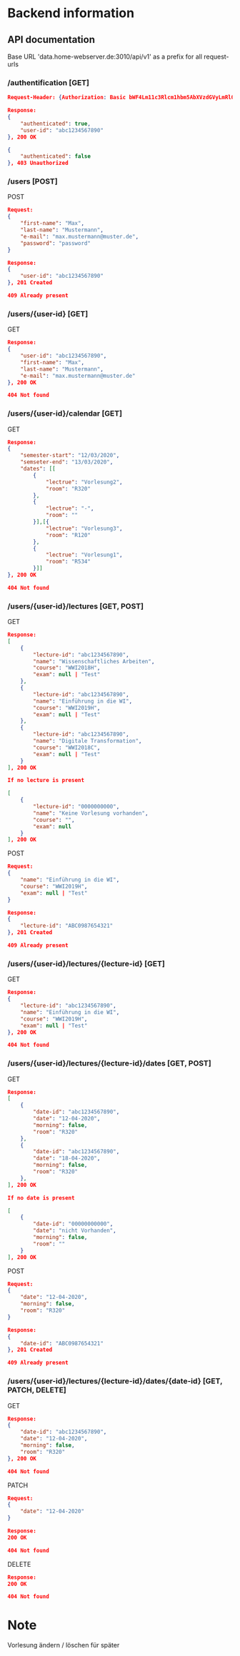 # Backend information

## API documentation

Base URL 'data.home-webserver.de:3010/api/v1' as a prefix for all request-urls


### /authentification [GET]

```json
Request-Header: {Authorization: Basic bWF4Lm11c3Rlcm1hbm5AbXVzdGVyLmRlOnBhc3N3b3Jk}

Response:
{
    "authenticated": true,
    "user-id": "abc1234567890"
}, 200 OK

{
    "authenticated": false
}, 403 Unauthorized
```

### /users [POST]

POST
```json
Request:
{
    "first-name": "Max",
    "last-name": "Mustermann",
    "e-mail": "max.mustermann@muster.de",
    "password": "password"
}

Response:
{
    "user-id": "abc1234567890"
}, 201 Created

409 Already present
```

### /users/{user-id} [GET]

GET
```json
Response:
{
    "user-id": "abc1234567890",
    "first-name": "Max",
    "last-name": "Mustermann",
    "e-mail": "max.mustermann@muster.de"
}, 200 OK

404 Not found
```

### /users/{user-id}/calendar [GET]

GET
```json
Response:
{
    "semester-start": "12/03/2020",
    "semseter-end": "13/03/2020",
    "dates": [[
        {
            "lectrue": "Vorlesung2",
            "room": "R320"
        },
        {
            "lectrue": "-",
            "room": ""
        }],[{
            "lectrue": "Vorlesung3",
            "room": "R120"
        },
        {
            "lectrue": "Vorlesung1",
            "room": "R534"
        }]]
}, 200 OK

404 Not found
```

### /users/{user-id}/lectures [GET, POST]

GET
```json
Response:
[
    {
        "lecture-id": "abc1234567890",
        "name": "Wissenschaftliches Arbeiten",
        "course": "WWI2018H",
        "exam": null | "Test"
    },
    {
        "lecture-id": "abc1234567890",
        "name": "Einführung in die WI",
        "course": "WWI2019H",
        "exam": null | "Test"
    },
    {
        "lecture-id": "abc1234567890",
        "name": "Digitale Transformation",
        "course": "WWI2018C",
        "exam": null | "Test"
    }
], 200 OK

If no lecture is present

[
    {
        "lecture-id": "0000000000",
        "name": "Keine Vorlesung vorhanden",
        "course": "",
        "exam": null
    }
], 200 OK
```

POST
```json
Request:
{
    "name": "Einführung in die WI",
    "course": "WWI2019H",
    "exam": null | "Test"
}

Response:
{
    "lecture-id": "ABC0987654321"
}, 201 Created

409 Already present
```

### /users/{user-id}/lectures/{lecture-id} [GET]

GET
```json
Response:
{
    "lecture-id": "abc1234567890",
    "name": "Einführung in die WI",
    "course": "WWI2019H",
    "exam": null | "Test"
}, 200 OK

404 Not found
```

### /users/{user-id}/lectures/{lecture-id}/dates [GET, POST]

GET
```json
Response:
[
    {
        "date-id": "abc1234567890",
        "date": "12-04-2020",
        "morning": false,
        "room": "R320"
    },
    {
        "date-id": "abc1234567890",
        "date": "18-04-2020",
        "morning": false,
        "room": "R320"
    },
], 200 OK

If no date is present

[
    {
        "date-id": "00000000000",
        "date": "nicht Vorhanden",
        "morning": false,
        "room": ""
    }
], 200 OK
```

POST
```json
Request:
{
    "date": "12-04-2020",
    "morning": false,
    "room": "R320"
}

Response:
{
    "date-id": "ABC0987654321"
}, 201 Created

409 Already present
```

### /users/{user-id}/lectures/{lecture-id}/dates/{date-id} [GET, PATCH, DELETE]

GET
```json
Response:
{
    "date-id": "abc1234567890",
    "date": "12-04-2020",
    "morning": false,
    "room": "R320"
}, 200 OK

404 Not found
```

PATCH
```json
Request:
{
    "date": "12-04-2020"
}

Response:
200 OK

404 Not found
```

DELETE
```json
Response:
200 OK

404 Not found
```

# Note

Vorlesung ändern / löschen für später
